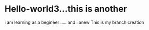 # Hello-world3...this is another
i am learning as a begineer ..... and i anew
This is my branch creation 
